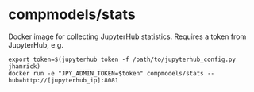 # compmodels/stats

Docker image for collecting JupyterHub statistics. Requires a token from JupyterHub, e.g.

    export token=$(jupyterhub token -f /path/to/jupyterhub_config.py jhamrick)
    docker run -e "JPY_ADMIN_TOKEN=$token" compmodels/stats --hub=http://[jupyterhub_ip]:8081